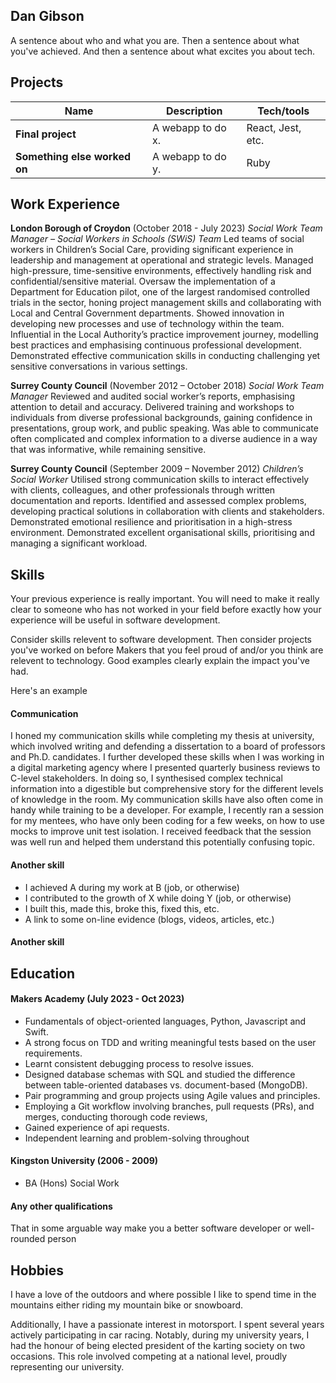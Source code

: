 ## Dan Gibson

A sentence about who and what you are. Then a sentence about what you've achieved. And then a sentence about what excites you about tech.

## Projects

| Name                         | Description       | Tech/tools        |
| ---------------------------- | ----------------- | ----------------- |
| **Final project**            | A webapp to do x. | React, Jest, etc. |
| **Something else worked on** | A webapp to do y. | Ruby              |

## Work Experience

**London Borough of Croydon** (October 2018 - July 2023)
_Social Work Team Manager – Social Workers in Schools (SWiS) Team_ 
Led teams of social workers in Children’s Social Care, providing significant experience in leadership and management at operational and strategic levels.
Managed high-pressure, time-sensitive environments, effectively handling risk and confidential/sensitive material.
Oversaw the implementation of a Department for Education pilot, one of the largest randomised controlled trials in the sector, honing project management skills and collaborating with Local and Central Government departments. 
Showed innovation in developing new processes and use of technology within the team. 
Influential in the Local Authority’s practice improvement journey, modelling best practices and emphasising continuous professional development.
Demonstrated effective communication skills in conducting challenging yet sensitive conversations in various settings.

**Surrey County Council** (November 2012 – October 2018)
_Social Work Team Manager_
Reviewed and audited social worker’s reports, emphasising attention to detail and accuracy.
Delivered training and workshops to individuals from diverse professional backgrounds, gaining confidence in presentations, group work, and public speaking.
Was able to communicate often complicated and complex information to a diverse audience in a way that was informative, while remaining sensitive. 

**Surrey County Council** (September 2009 – November 2012)
_Children’s Social Worker_
Utilised strong communication skills to interact effectively with clients, colleagues, and other professionals through written documentation and reports.
Identified and assessed complex problems, developing practical solutions in collaboration with clients and stakeholders.
Demonstrated emotional resilience and prioritisation in a high-stress environment.
Demonstrated excellent organisational skills, prioritising and managing a significant workload. 


## Skills

Your previous experience is really important. You will need to make it really clear to someone who has not worked in your field before exactly how your experience will be useful in software development.

Consider skills relevent to software development. Then consider projects you've worked on before Makers that you feel proud of and/or you think are relevent to technology. Good examples clearly explain the impact you've had. 


Here's an example

#### Communication
I honed my communication skills while completing my thesis at university, which involved writing and defending a dissertation to a board of professors and Ph.D. candidates. I further developed these skills when I was working in a digital marketing agency where I presented quarterly business reviews to C-level stakeholders. In doing so, I synthesised complex technical information into a digestible but comprehensive story for the different levels of knowledge in the room. My communication skills have also often come in handy while training to be a developer. For example, I recently ran a session for my mentees, who have only been coding for a few weeks, on how to use mocks to improve unit test isolation. I received feedback that the session was well run and helped them understand this potentially confusing topic.

#### Another skill

- I achieved A during my work at B (job, or otherwise)
- I contributed to the growth of X while doing Y (job, or otherwise)
- I built this, made this, broke this, fixed this, etc.
- A link to some on-line evidence (blogs, videos, articles, etc.)

#### Another skill


## Education

#### Makers Academy (July 2023 - Oct 2023)

- Fundamentals of object-oriented languages, Python, Javascript and Swift.
- A strong focus on TDD and writing meaningful tests based on the user requirements.
- Learnt consistent debugging process to resolve issues.
- Designed database schemas with SQL and studied the difference between table-oriented databases vs. document-based (MongoDB).
- Pair programming and group projects using Agile values and principles.
- Employing a Git workflow involving branches, pull requests (PRs), and merges, conducting thorough code reviews,
- Gained experience of api requests.
- Independent learning and problem-solving throughout

#### Kingston University (2006 - 2009)

- BA (Hons) Social Work

#### Any other qualifications

That in some arguable way make you a better software developer or well-rounded person

## Hobbies

I have a love of the outdoors and where possible I like to spend time in the mountains either riding my mountain bike or snowboard. 

Additionally, I have a passionate interest in motorsport. I spent several years actively participating in car racing. Notably, during my university years, I had the honour of being elected president of the karting society on two occasions. This role involved competing at a national level, proudly representing our university.
